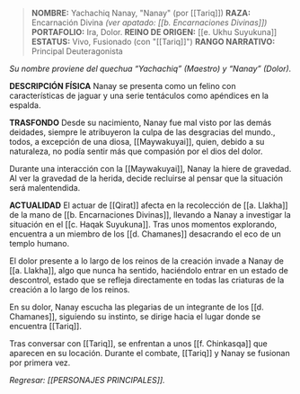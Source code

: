 > **NOMBRE:** Yachachiq Nanay, "Nanay" (por [[Tariq]])
> **RAZA:** Encarnación Divina *(ver apatado: [[b. Encarnaciones Divinas]])*
> **PORTAFOLIO:** Ira, Dolor.
> **REINO DE ORIGEN:** [[e. Ukhu Suyukuna]]
> **ESTATUS:** Vivo, Fusionado (con "[[Tariq]]")
> **RANGO NARRATIVO:** Principal Deuteragonista

_Su nombre proviene del quechua “Yachachiq” (Maestro) y “Nanay” (Dolor)._

**DESCRIPCIÓN FÍSICA**
Nanay se presenta como un felino con características de jaguar y una serie tentáculos como apéndices en la espalda.

**TRASFONDO**
Desde su nacimiento, Nanay fue mal visto por las demás deidades, siempre le atribuyeron la culpa de las desgracias del mundo., todos, a excepción de una diosa, [[Maywakuyai]], quien, debido a su naturaleza, no podía sentir más que compasión por el dios del dolor.

Durante una interacción con la [[Maywakuyai]], Nanay la hiere de gravedad. Al ver la gravedad de la herida, decide recluirse al pensar que la situación será malentendida.

**ACTUALIDAD**
El actuar de [[Qirat]] afecta en la recolección de [[a. Llakha]] de la mano de [[b. Encarnaciones Divinas]], llevando a Nanay a investigar la situación en el [[c. Haqak Suyukuna]]. Tras unos momentos explorando, encuentra a un miembro de los [[d. Chamanes]] desacrando el eco de un templo humano.

El dolor presente a lo largo de los reinos de la creación invade a Nanay de [[a. Llakha]], algo que nunca ha sentido, haciéndolo entrar en un estado de descontrol, estado que se refleja directamente en todas las criaturas de la creación a lo largo de los reinos.

En su dolor, Nanay escucha las plegarias de un integrante de los [[d. Chamanes]], siguiendo su instinto, se dirige hacia el lugar donde se encuentra [[Tariq]].

Tras conversar con [[Tariq]], se enfrentan a unos [[f. Chinkasqa]] que aparecen en su locación. Durante el combate, [[Tariq]] y Nanay se fusionan por primera vez.

_Regresar: [[PERSONAJES PRINCIPALES]]._
